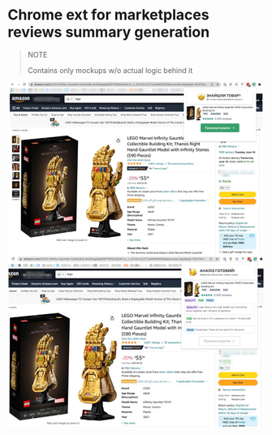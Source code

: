 # Chrome ext for marketplaces reviews summary generation


> NOTE
> 
> Contains only mockups w/o actual logic behind it

![example](./images/img_1.png)
![example](./images/img.png)
